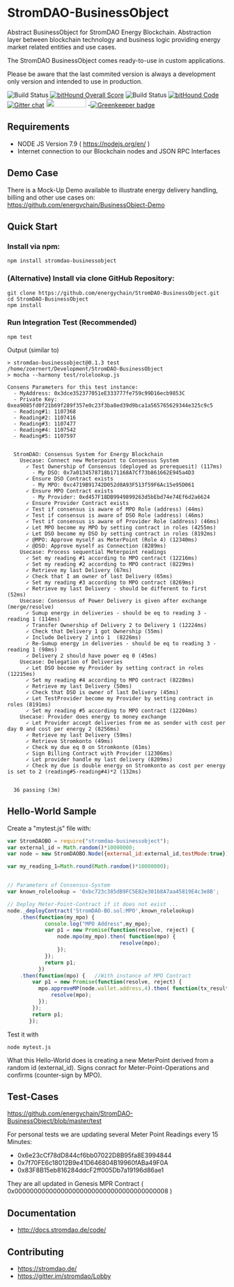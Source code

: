 # StromDAO-BusinessObject

Abstract BusinessObject for StromDAO Energy Blockchain. Abstraction layer between blockchain technology and business logic providing energy market related entities and use cases.

The StromDAO BusinessObject comes ready-to-use in custom applications. 

Please be aware that the last commited version is always a development only version and intended to use in production.

![Build Status](https://app.codeship.com/projects/01db8140-0b02-0135-a191-4665eb7ab8b1/status?branch=master) [![bitHound Overall Score](https://www.bithound.io/github/energychain/StromDAO-BusinessObject/badges/score.svg)](https://www.bithound.io/github/energychain/StromDAO-BusinessObject) ![Build Status](https://travis-ci.org/energychain/StromDAO-BusinessObject.svg?branch=master) [![bitHound Code](https://www.bithound.io/github/energychain/StromDAO-BusinessObject/badges/code.svg)](https://www.bithound.io/github/energychain/StromDAO-BusinessObject) [![Gitter chat](https://badges.gitter.im/gitterHQ/gitter.png)](https://gitter.im/stromdao/BusinessObject) <a href="https://gratipay.com/StromDAO-Business-Object/"><img src="https://cdn.rawgit.com/gratipay/gratipay-badge/2.3.0/dist/gratipay.png" width="92" height="20"/></a> -[![Greenkeeper badge](https://badges.greenkeeper.io/energychain/StromDAO-BusinessObject.svg)](https://greenkeeper.io/)

## Requirements
- NODE JS Version 7.9 ( https://nodejs.org/en/ )
- Internet connection to our Blockchain nodes and JSON RPC Interfaces

## Demo Case
There is a Mock-Up Demo available to illustrate energy delivery handling, billing and other use cases on: https://github.com/energychain/BusinessObject-Demo

## Quick Start

### Install via npm:
```
npm install stromdao-businessobject
```

### (Alternative) Install via clone GitHub Repository:
```
git clone https://github.com/energychain/StromDAO-BusinessObject.git
cd StromDAO-BusinessObject
npm install
```

### Run Integration Test (Recommended)
```
npm test
```

Output (similar to)
```
> stromdao-businessobject@0.1.3 test /home/zoernert/Development/StromDAO-BusinessObject
> mocha --harmony test/rolelookup.js

Consens Parameters for this test instance:
  - MyAddress: 0x3dce352377051eE333777fe759c99D16ecb9853C
  - Private Key: 0xea9085fd0f21b69f289f357e0c23f3ba8ed39d9bca1a565765629344e325c9c5
  - Reading#1: 1107368
  - Reading#2: 1107416
  - Reading#3: 1107477
  - Reading#4: 1107542
  - Reading#5: 1107597


  StromDAO: Consensus System for Energy Blockchain	
    Usecase: Connect new Meterpoint to Consensus System
      ✓ Test Ownership of Consensus (deployed as prerequesit) (117ms)
        - My DSO: 0x7a0134578718b171168A7Cf73b861662E945a4D3
      ✓ Ensure DSO Contract exists
        - My MPO: 0xc4719B91742D052d0A93F513f59F6Ac15e95D061
      ✓ Ensure MPO Contract exists
        - My Provider: 0xd457F18DB9949899263d5bEbd74e74Ef6d2a6624
      ✓ Ensure Provider Contract exists
      ✓ Test if consensus is aware of MPO Role (address) (44ms)
      ✓ Test if consensus is aware of DSO Role (address) (46ms)
      ✓ Test if consensus is aware of Provider Role (address) (46ms)
      ✓ Let MPO become my MPO by setting contract in roles (4255ms)
      ✓ Let DSO become my DSO by setting contract in roles (8192ms)
      ✓ @MPO: Approve myself as MeterPoint (Role 4) (12340ms)
      ✓ @DSO: Approve myself as Connection (8289ms)
    Usecase: Process sequential Meterpoint readings
      ✓ Set my reading #1 according to MPO contract (12216ms)
      ✓ Set my reading #2 according to MPO contract (8229ms)
      ✓ Retrieve my last Delivery (67ms)
      ✓ Check that I am owner of last Delivery (65ms)
      ✓ Set my reading #3 according to MPO contract (8269ms)
      ✓ Retrieve my last Delivery - should be different to first (52ms)
    Usecase: Consensus of Power Delivery is given after exchange (merge/resolve)
      ✓ Sumup energy in deliveries - should be eq to reading 3 - reading 1 (114ms)
      ✓ Transfer Ownership of Delivery 2 to Delivery 1 (12224ms)
      ✓ Check that Delivery 1 got Ownership (55ms)
      ✓ Include Delivery 2 into 1  (8226ms)
      ✓ Re-Sumup energy in deliveries - should be eq to reading 3 - reading 1 (98ms)
      ✓ Delivery 2 should have power eq 0 (45ms)
    Usecase: Delegation of Deliveries
      ✓ Let DSO become my Provider by setting contract in roles (12215ms)
      ✓ Set my reading #4 according to MPO contract (8228ms)
      ✓ Retrieve my last Delivery (50ms)
      ✓ Check that DSO is owner of last Delivery (45ms)
      ✓ Let TestProvider become my Provider by setting contract in roles (8191ms)
      ✓ Set my reading #5 according to MPO contract (12204ms)
    Usecase: Provider does energy to money exchange
      ✓ Let Provider accept deliveries from me as sender with cost per day 0 and cost per energy 2 (8256ms)
      ✓ Retrieve my last Delivery (59ms)
      ✓ Retrieve Stromkonto (49ms)
      ✓ Check my due eq 0 on Stromkonto (61ms)
      ✓ Sign Billing Contract with Provider (12306ms)
      ✓ Let provider handle my last delivery (8209ms)
      ✓ Check my due is double energy on Stromkonto as cost per energy is set to 2 (reading#5-reading#4)*2 (132ms)


  36 passing (3m)

```
## Hello-World Sample
Create a "mytest.js" file with:

```javascript
var StromDAOBO = require("stromdao-businessobject");    
var external_id = Math.random()*10000000; 
var node = new StromDAOBO.Node({external_id:external_id,testMode:true});

var my_reading_1=Math.round(Math.random()*10000000);


// Parameters of Consensus-System
var known_rolelookup = '0xbc723c385dB9FC5E82e301b8A7aa45819E4c3e8B';

// Deploy Meter-Point-Contract if it does not exist ...
node._deployContract('StromDAO-BO.sol:MPO',known_rolelookup)
	.then(function(my_mpo) { 
		    console.log("MPO Address",my_mpo);		    
		    var p1 = new Promise(function(resolve, reject) {
				node.mpo(my_mpo).then( function(mpo) {
									resolve(mpo);
				});
			});
		    return p1;
		  })
	.then(function(mpo) {   //With instance of MPO Contract
	    var p1 = new Promise(function(resolve, reject) {
	      mpo.approveMP(node.wallet.address,4).then( function(tx_result) {   //aprove MP
			  resolve(mpo);
		  });
	   	});
	    return p1;	
	   }); 
```

Test it with
```
node mytest.js
```

What this Hello-World does is creating a new MeterPoint derived from a random id (external_id). Signs conract for Meter-Point-Operations and confirms (counter-sign by MPO). 

## Test-Cases
https://github.com/energychain/StromDAO-BusinessObject/blob/master/test

For personal tests we are updating several Meter Point Readings every 15 Minutes:
- 0x6e23cCf78dD844cf6bb07022D8B95fa8E3994844
- 0x7f70FE6c18012B9e41D646804B19960fABa49F0A
- 0x83F8B15eb816284ddcF2ff005Db7a19196d86ae1

They are all updated in Genesis MPR Contract ( 0x0000000000000000000000000000000000000008 )

## Documentation 
- http://docs.stromdao.de/code/

## Contributing
- https://stromdao.de/
- https://gitter.im/stromdao/Lobby
